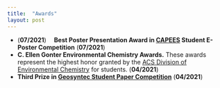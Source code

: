 ```yaml
---
title:  "Awards"
layout: post
---
```

   - (**07/2021**) &emsp;**Best Poster Presentation Award in [CAPEES](http://www.capees.org/bylaws.html) Student E-Poster Competition** (**07/2021**)
   - **C. Ellen Gonter Environmental Chemistry Awards.** These awards represent the highest honor granted by the [ACS Division of Environmental Chemistry](https://acsenvr.com/website/) for students. (**04/2021**) 
   - **Third Prize in [Geosyntec Student Paper Competition](https://geosyntec.com/news/item/6782-geosyntec-announces-winners-of-2020-student-paper-contest)** (**04/2021**)
  
              
